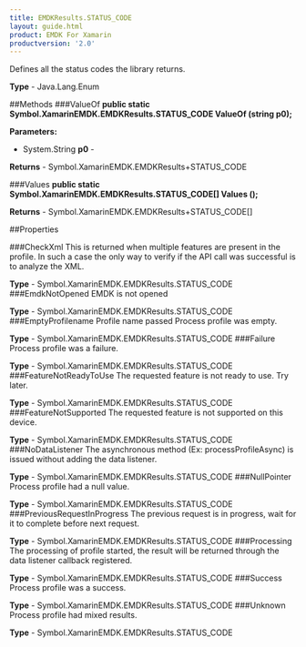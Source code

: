 ```yaml
---
title: EMDKResults.STATUS_CODE
layout: guide.html
product: EMDK For Xamarin
productversion: '2.0'
---
```

Defines all the status codes the library returns.

**Type** - Java.Lang.Enum

##Methods
###ValueOf
**public static Symbol.XamarinEMDK.EMDKResults.STATUS_CODE ValueOf (string p0);**


        

**Parameters:** 

* System.String **p0** - 
        

**Returns** - Symbol.XamarinEMDK.EMDKResults+STATUS_CODE

###Values
**public static Symbol.XamarinEMDK.EMDKResults.STATUS_CODE[] Values ();**


        


**Returns** - Symbol.XamarinEMDK.EMDKResults+STATUS_CODE[]

##Properties

###CheckXml
This is returned when multiple features are present in the profile. In such a case the only way to verify if the API call was successful is to analyze the XML.

**Type** - Symbol.XamarinEMDK.EMDKResults.STATUS_CODE
###EmdkNotOpened
EMDK is not opened

**Type** - Symbol.XamarinEMDK.EMDKResults.STATUS_CODE
###EmptyProfilename
Profile name passed Process profile was empty.

**Type** - Symbol.XamarinEMDK.EMDKResults.STATUS_CODE
###Failure
 Process profile was a failure.

**Type** - Symbol.XamarinEMDK.EMDKResults.STATUS_CODE
###FeatureNotReadyToUse
The requested feature is not ready to use. Try later.

**Type** - Symbol.XamarinEMDK.EMDKResults.STATUS_CODE
###FeatureNotSupported
The requested feature is not supported on this device.

**Type** - Symbol.XamarinEMDK.EMDKResults.STATUS_CODE
###NoDataListener
The asynchronous method (Ex: processProfileAsync) is issued without adding the data listener.

**Type** - Symbol.XamarinEMDK.EMDKResults.STATUS_CODE
###NullPointer
Process profile had a null value.

**Type** - Symbol.XamarinEMDK.EMDKResults.STATUS_CODE
###PreviousRequestInProgress
The previous request is in progress, wait for it to complete before next request.

**Type** - Symbol.XamarinEMDK.EMDKResults.STATUS_CODE
###Processing
The processing of profile started, the result will be returned through the data listener callback registered.

**Type** - Symbol.XamarinEMDK.EMDKResults.STATUS_CODE
###Success
Process profile was a success.

**Type** - Symbol.XamarinEMDK.EMDKResults.STATUS_CODE
###Unknown
Process profile had mixed results.

**Type** - Symbol.XamarinEMDK.EMDKResults.STATUS_CODE











